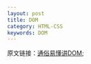 ```yaml
---
layout: post
title: DOM
category: HTML-CSS
keywords: DOM
---
```


原文链接：[通俗易懂讲DOM](https://www.cnblogs.com/season-huang/p/4322451.html);
